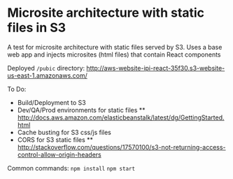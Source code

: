 # Microsite architecture with static files in S3 

A test for microsite architecture with static files served by S3. Uses a base web app and injects microsites (html files) that contain React components

Deployed `/pubic` directory:
http://aws-website-ipi-react-35f30.s3-website-us-east-1.amazonaws.com/

To Do:
* Build/Deployment to S3
* Dev/QA/Prod environments for static files
** http://docs.aws.amazon.com/elasticbeanstalk/latest/dg/GettingStarted.html
* Cache busting for S3 css/js files
* CORS for S3 static files
** http://stackoverflow.com/questions/17570100/s3-not-returning-access-control-allow-origin-headers

Common commands:
`npm install`
`npm start`